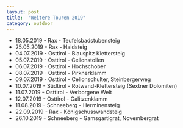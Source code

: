 ```yaml
---
layout: post
title:  "Weitere Touren 2019"
category: outdoor
---
```

* 18.05.2019 - Rax - Teufelsbadstubensteig
* 25.05.2019 - Rax - Haidsteig
* 04.07.2019 - Osttirol - Blauspitz Klettersteig
* 05.07.2019 - Osttirol - Cellonstollen
* 06.07.2019 - Osttirol - Hochschober
* 08.07.2019 - Osttirol - Pirknerklamm 
* 09.07.2019 - Osttirol - Cellonschulter, Steinbergerweg
* 10.07.2019 - Südtirol - Rotwand-Klettersteig (Sextner Dolomiten)
* 11.07.2019 - Osttirol - Verborgene Welt
* 12.07.2019 - Osttirol - Galitzenklamm
* 11.08.2019 - Schneeberg - Herminensteig
* 22.09.2019 - Rax - Königschusswandsteig
* 26.10.2019 - Schneeberg - Gamsgartlgrat, Novembergrat
